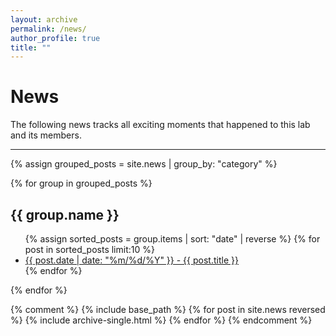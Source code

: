```yaml
---
layout: archive
permalink: /news/
author_profile: true
title: ""
---
```


News
====
The following news tracks all exciting moments that happened to this lab and its members.

-------------------------

{% assign grouped_posts = site.news | group_by: "category" %}

{% for group in grouped_posts %}
  <h2>{{ group.name }}</h2> <!-- Displays the category name -->
  <ul>
    {% assign sorted_posts = group.items | sort: "date" | reverse %} <!-- Sort by date and reverse for descending order -->
    {% for post in sorted_posts limit:10 %}
      <li><a href="{{ post.url }}">{{ post.date | date: "%m/%d/%Y" }} - {{ post.title }}</a></li>
    {% endfor %}
  </ul>
{% endfor %}



{% comment %}
{% include base_path %}
{% for post in site.news reversed %}
  {% include archive-single.html %}
{% endfor %}
{% endcomment %}




